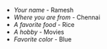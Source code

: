  - *Your name* - Ramesh
 - *Where you are from* - Chennai
 - *A favorite food* - Rice
 - *A hobby* - Movies
 - *Favorite color* - Blue
